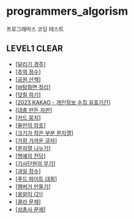 # programmers_algorism

프로그래머스 코딩 테스트

## LEVEL1 CLEAR

- [[달리기 경주](https://school.programmers.co.kr/learn/courses/30/lessons/178871)]
- [[추억 점수](https://school.programmers.co.kr/learn/courses/30/lessons/176963)]
- [[공원 산책](https://school.programmers.co.kr/learn/courses/30/lessons/172928)]
- [[바탕화면 정리](https://school.programmers.co.kr/learn/courses/30/lessons/161990)]
- [[덧칠 하기](https://school.programmers.co.kr/learn/courses/30/lessons/161989)]
- [[2023 KAKAO - 개인정보 수집 유효기간](https://school.programmers.co.kr/learn/courses/30/lessons/150370)]
- [[대충 만든 자판](https://school.programmers.co.kr/learn/courses/30/lessons/160586)]
- [[카드 뭉치](https://school.programmers.co.kr/learn/courses/30/lessons/159994)]
- [[둘만의 암호](https://school.programmers.co.kr/learn/courses/30/lessons/155652)]
- [[크기가 작은 부분 문자열](https://school.programmers.co.kr/learn/courses/30/lessons/147355)]
- [[가장 가까운 글자](https://school.programmers.co.kr/learn/courses/30/lessons/142086)]
- [[문자열 나누기](https://school.programmers.co.kr/learn/courses/30/lessons/140108)]
- [[명예의 전당](https://school.programmers.co.kr/learn/courses/30/lessons/138477)]
- [[기사단원의 무기](https://school.programmers.co.kr/learn/courses/30/lessons/136798)]
- [[과일 장수](https://school.programmers.co.kr/learn/courses/30/lessons/135808)]
- [[푸드 파이트 대회](https://school.programmers.co.kr/learn/courses/30/lessons/134240)]
- [[햄버거 만들기](https://school.programmers.co.kr/learn/courses/30/lessons/133502)]
- [[옹알이 (2)](https://school.programmers.co.kr/learn/courses/30/lessons/133499)]
- [[콜라 문제](https://school.programmers.co.kr/learn/courses/30/lessons/133499)]
- [[삼총사 문제](https://school.programmers.co.kr/learn/courses/30/lessons/131705)]
